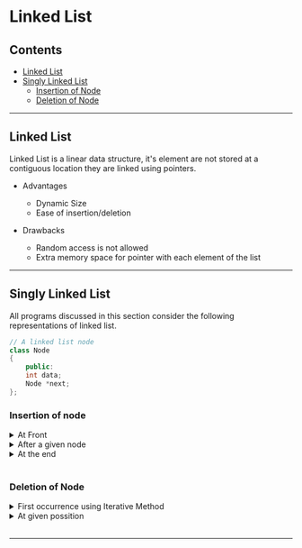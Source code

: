 # Linked List

## Contents

- [Linked List](#linked-list)
- [Singly Linked List](#singly-linked-list)
    - [Insertion of Node](#insertion-of-node)
    - [Deletion of Node](#deletion-of-node)

---
## Linked List

Linked List is a linear data structure, it's element are not stored at a contiguous location they are linked using pointers.

- Advantages
    - Dynamic Size
    - Ease of insertion/deletion

- Drawbacks
    - Random access is not allowed
    - Extra memory space for pointer with each element of the list

---
## Singly Linked List

All programs discussed in this section consider the following representations of linked list. 
```cpp
// A linked list node
class Node
{
    public:
    int data;
    Node *next;
};
```

### Insertion of node

<details>
    <summary> At Front </summary>

```cpp
/* Given a reference (pointer to pointer)
to the head of a list and an int,
inserts a new node on the front of the list. */
void push(Node** head_ref, int new_data)
{
    /* 1. allocate node */
    Node* new_node = new Node();
 
    /* 2. put in the data */
    new_node->data = new_data;
 
    /* 3. Make next of new node as head */
    new_node->next = (*head_ref);
 
    /* 4. move the head to point to the new node */
    (*head_ref) = new_node;
}
```
</details>

<details>
    <summary> After a given node </summary>

```cpp
// Given a node prev_node, insert a
// new node after the given 
// prev_node
void insertAfter(Node* prev_node, int new_data) 
{
   
    // 1. Check if the given prev_node is NULL
    if (prev_node == NULL) 
    { 
        cout << "The given previous node cannot be NULL"; 
        return; 
    }
   
    // 2. Allocate new node
    Node* new_node = new Node();
   
    // 3. Put in the data
    new_node->data = new_data; 
   
    // 4. Make next of new node as
    // next of prev_node
    new_node->next = prev_node->next; 
   
    // 5. move the next of prev_node
    // as new_node
    prev_node->next = new_node; 
}
```
</details>

<details>
    <summary> At the end </summary>

```cpp
// Given a reference (pointer to pointer) to the head 
// of a list and an int, appends a new node at the end
void append(Node** head_ref, int new_data) 
{ 
   
    // 1. allocate node
    Node* new_node = new Node();
   
    // Used in step 5
    Node *last = *head_ref;
   
    // 2. Put in the data
    new_node->data = new_data; 
   
    // 3. This new node is going to be 
    // the last node, so make next of 
    // it as NULL
    new_node->next = NULL; 
   
    // 4. If the Linked List is empty,
    // then make the new node as head
    if (*head_ref == NULL) 
    { 
        *head_ref = new_node; 
        return; 
    } 
   
    // 5. Else traverse till the last node
    while (last->next != NULL)
    {
        last = last->next; 
    }
   
    // 6. Change the next of last node
    last->next = new_node; 
    return; 
}
```
</details>  
<br/>

### Deletion of Node

<details>
    <summary> First occurrence using Iterative Method </summary>

```cpp
// Given a reference (pointer to pointer)
// to the head of a list and a key, deletes
// the first occurrence of key in linked list
void deleteNode(Node** head_ref, int key)
{
     
    // Store head node
    Node* temp = *head_ref;
    Node* prev = NULL;
     
    // If head node itself holds
    // the key to be deleted
    if (temp != NULL && temp->data == key)
    {
        *head_ref = temp->next; // Changed head
        delete temp;            // free old head
        return;
    }
 
    // Else Search for the key to be deleted,
    // keep track of the previous node as we
    // need to change 'prev->next' */
      else
    {
    while (temp != NULL && temp->data != key)
    {
        prev = temp;
        temp = temp->next;
    }
 
    // If key was not present in linked list
    if (temp == NULL)
        return;
 
    // Unlink the node from linked list
    prev->next = temp->next;
 
    // Free memory
    delete temp;
    }
}
```
</details>

<details>
    <summary> At given possition</summary>

```cpp
// Given a reference (pointer to pointer) to
// the head of a list and a position, deletes
// the node at the given position 
void deleteNode(Node **head_ref, int position)
{
      
    // If linked list is empty
    if (*head_ref == NULL)
        return;
      
    // Store head node
    Node* temp = *head_ref;
  
    // If head needs to be removed
    if (position == 0)
    {
          
        // Change head
        *head_ref = temp->next; 
          
        // Free old head
        free(temp);             
        return;
    }
  
    // Find previous node of the node to be deleted
    for(int i = 0; temp != NULL && i < position - 1; i++)
        temp = temp->next;
  
    // If position is more than number of nodes
    if (temp == NULL || temp->next == NULL)
        return;
  
    // Node temp->next is the node to be deleted
    // Store pointer to the next of node to be deleted
     Node *next = temp->next->next;
  
    // Unlink the node from linked list
    free(temp->next); // Free memory
      
    // Unlink the deleted node from list
    temp->next = next; 
}
```
</details>  
<br/>

---
